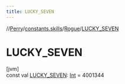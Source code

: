 ```yaml
---
title: LUCKY_SEVEN
---
```

//[Perry](../../../index.html)/[constants.skills](../index.html)/[Rogue](index.html)/[LUCKY_SEVEN](-l-u-c-k-y_-s-e-v-e-n.html)



# LUCKY_SEVEN



[jvm]\
const val [LUCKY_SEVEN](-l-u-c-k-y_-s-e-v-e-n.html): [Int](https://kotlinlang.org/api/latest/jvm/stdlib/kotlin/-int/index.html) = 4001344




